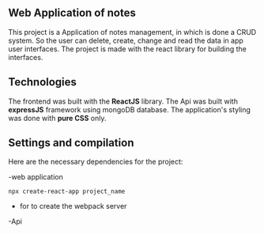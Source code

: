 ## Web Application of notes

This project is a Application of notes management, in which is done a CRUD system. So the user can delete, create, change and read the data in app user interfaces. The project is made with the react library for building the interfaces.

## Technologies

The frontend was built with the **ReactJS** library. The Api was built with **expressJS** framework using mongoDB database. The application's styling was done with **pure CSS** only.

## Settings and compilation

Here are the necessary dependencies for the project:

-web application

    npx create-react-app project_name

- for to create the webpack server

-Api